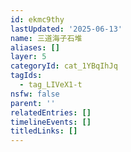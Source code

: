 ```yaml
---
id: ekmc9thy
lastUpdated: '2025-06-13'
name: 三道海子石堆
aliases: []
layer: 5
categoryId: cat_1YBqIhJq
tagIds:
  - tag_LIVeX1-t
nsfw: false
parent: ''
relatedEntries: []
timelineEvents: []
titledLinks: []
---
```


